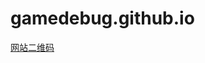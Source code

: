 # gamedebug.github.io

[网站二维码][1]


  [1]: https://github.com/gamedebug/gamedebug.github.io/blob/master/qr-code.png